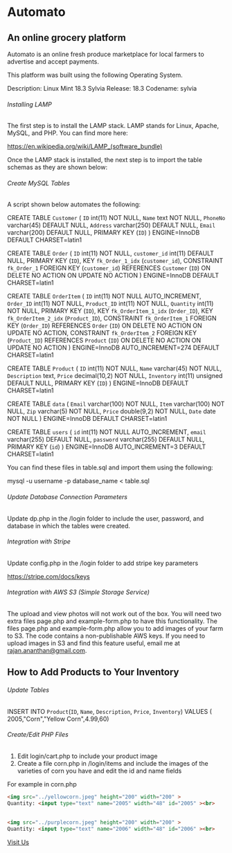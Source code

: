 # Automato

## An online grocery platform

Automato is an online fresh produce marketplace for local farmers to advertise and accept payments. 

This platform was built using the following Operating System. 

Description:	Linux Mint 18.3 Sylvia
Release:	18.3
Codename:	sylvia

###### Installing LAMP

The first step is to install the LAMP stack.  LAMP stands for Linux, Apache, MySQL, and PHP.  You can find more here:

https://en.wikipedia.org/wiki/LAMP_(software_bundle)

Once the LAMP stack is installed, the next step is to import the table schemas as they are shown below:

###### Create MySQL Tables

A script shown below automates the following:

CREATE TABLE `Customer` (
  `ID` int(11) NOT NULL,
  `Name` text NOT NULL,
  `PhoneNo` varchar(45) DEFAULT NULL,
  `Address` varchar(250) DEFAULT NULL,
  `Email` varchar(200) DEFAULT NULL,
  PRIMARY KEY (`ID`)
) ENGINE=InnoDB DEFAULT CHARSET=latin1


CREATE TABLE `Order` (
  `ID` int(11) NOT NULL,
  `customer_id` int(11) DEFAULT NULL,
  PRIMARY KEY (`ID`),
  KEY `fk_Order_1_idx` (`customer_id`),
  CONSTRAINT `fk_Order_1` FOREIGN KEY (`customer_id`) REFERENCES `Customer` (`ID`) ON DELETE NO ACTION ON UPDATE NO ACTION
) ENGINE=InnoDB DEFAULT CHARSET=latin1


CREATE TABLE `OrderItem` (
  `ID` int(11) NOT NULL AUTO_INCREMENT,
  `Order_ID` int(11) NOT NULL,
  `Product_ID` int(11) NOT NULL,
  `Quantity` int(11) NOT NULL,
  PRIMARY KEY (`ID`),
  KEY `fk_OrderItem_1_idx` (`Order_ID`),
  KEY `fk_OrderItem_2_idx` (`Product_ID`),
  CONSTRAINT `fk_OrderItem_1` FOREIGN KEY (`Order_ID`) REFERENCES `Order` (`ID`) ON DELETE NO ACTION ON UPDATE NO ACTION,
  CONSTRAINT `fk_OrderItem_2` FOREIGN KEY (`Product_ID`) REFERENCES `Product` (`ID`) ON DELETE NO ACTION ON UPDATE NO ACTION
) ENGINE=InnoDB AUTO_INCREMENT=274 DEFAULT CHARSET=latin1


CREATE TABLE `Product` (
  `ID` int(11) NOT NULL,
  `Name` varchar(45) NOT NULL,
  `Description` text,
  `Price` decimal(10,2) NOT NULL,
  `Inventory` int(11) unsigned DEFAULT NULL,
  PRIMARY KEY (`ID`)
) ENGINE=InnoDB DEFAULT CHARSET=latin1


CREATE TABLE `data` (
  `Email` varchar(100) NOT NULL,
  `Item` varchar(100) NOT NULL,
  `Zip` varchar(5) NOT NULL,
  `Price` double(9,2) NOT NULL,
  `Date` date NOT NULL
) ENGINE=InnoDB DEFAULT CHARSET=latin1


CREATE TABLE `users` (
  `id` int(11) NOT NULL AUTO_INCREMENT,
  `email` varchar(255) DEFAULT NULL,
  `password` varchar(255) DEFAULT NULL,
  PRIMARY KEY (`id`)
) ENGINE=InnoDB AUTO_INCREMENT=3 DEFAULT CHARSET=latin1


You can find these files in table.sql and import them using the following:

mysql -u username -p database_name < table.sql

###### Update Database Connection Parameters

Update dp.php in the /login folder to include the user, password, and database in which the tables were created.


###### Integration with Stripe

Update config.php in the /login folder to add stripe key parameters

https://stripe.com/docs/keys


###### Integration with AWS S3 (Simple Storage Service)

The upload and view photos will not work out of the box.  You will need two extra files page.php and example-form.php to have this functionality.  The files page.php and example-form.php allow you to add images of your farm to S3.  The code contains a non-publishable AWS keys.  If you need to upload images in S3 and find this feature useful, email me at rajan.ananthan@gmail.com.

## How to Add Products to Your Inventory

###### Update Tables

INSERT INTO `Product`(`ID`, `Name`, `Description`, `Price`, `Inventory`) VALUES ( 2005,"Corn","Yellow Corn",4.99,60)

###### Create/Edit PHP Files

1. Edit login/cart.php to include your product image
2. Create a file corn.php in /login/items and include the images of the varieties of corn you have and edit the id and name fields 

For example in corn.php

```html
<img src="../yellowcorn.jpeg" height="200" width="200" >
Quantity: <input type="text" name="2005" width="48" id="2005" ><br>	
  	
  	
<img src="../purplecorn.jpeg" height="200" width="200" >
Quantity: <input type="text" name="2006" width="48" id="2006" ><br>	
```






[Visit Us](http://foodio.000webhostapp.com)
